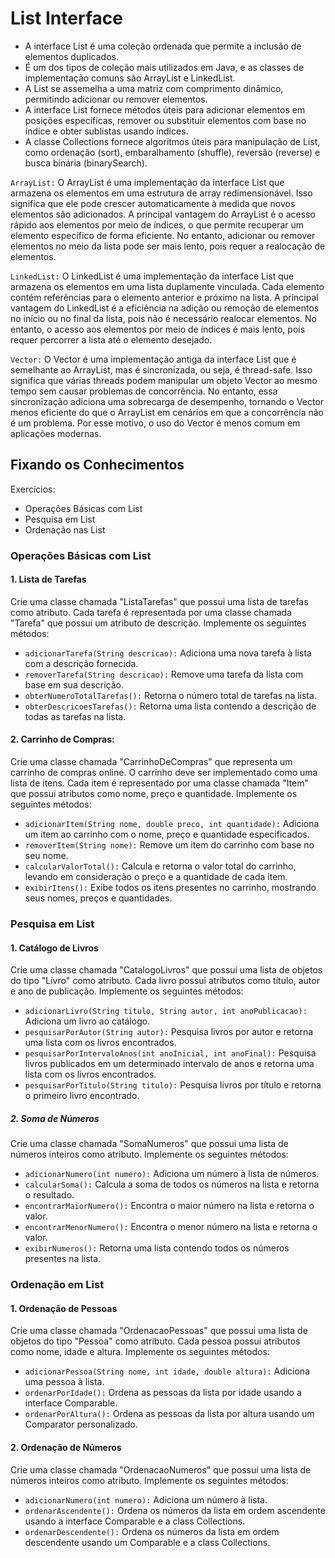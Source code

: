 # List Interface

- A interface List é uma coleção ordenada que permite a inclusão de elementos duplicados.
- É um dos tipos de coleção mais utilizados em Java, e as classes de implementação comuns são ArrayList e LinkedList.
- A List se assemelha a uma matriz com comprimento dinâmico, permitindo adicionar ou remover elementos.
- A interface List fornece métodos úteis para adicionar elementos em posições específicas, remover ou substituir elementos com base no índice e obter sublistas usando índices.
- A classe Collections fornece algoritmos úteis para manipulação de List, como ordenação (sort), embaralhamento (shuffle), reversão (reverse) e busca binária (binarySearch).<br>

`ArrayList:` O ArrayList é uma implementação da interface List que armazena os elementos em uma estrutura de array redimensionável. Isso significa que ele pode crescer automaticamente à medida que novos elementos são adicionados. A principal vantagem do ArrayList é o acesso rápido aos elementos por meio de índices, o que permite recuperar um elemento específico de forma eficiente. No entanto, adicionar ou remover elementos no meio da lista pode ser mais lento, pois requer a realocação de elementos. <br>

`LinkedList:` O LinkedList é uma implementação da interface List que armazena os elementos em uma lista duplamente vinculada. Cada elemento contém referências para o elemento anterior e próximo na lista. A principal vantagem do LinkedList é a eficiência na adição ou remoção de elementos no início ou no final da lista, pois não é necessário realocar elementos. No entanto, o acesso aos elementos por meio de índices é mais lento, pois requer percorrer a lista até o elemento desejado.<br>

`Vector:` O Vector é uma implementação antiga da interface List que é semelhante ao ArrayList, mas é sincronizada, ou seja, é thread-safe. Isso significa que várias threads podem manipular um objeto Vector ao mesmo tempo sem causar problemas de concorrência. No entanto, essa sincronização adiciona uma sobrecarga de desempenho, tornando o Vector menos eficiente do que o ArrayList em cenários em que a concorrência não é um problema. Por esse motivo, o uso do Vector é menos comum em aplicações modernas.<br>

## Fixando os Conhecimentos
Exercícios:

- Operações Básicas com List
- Pesquisa em List
- Ordenação nas List<br>

### Operações Básicas com List
#### 1. Lista de Tarefas
Crie uma classe chamada "ListaTarefas" que possui uma lista de tarefas como atributo. Cada tarefa é representada por uma classe chamada "Tarefa" que possui um atributo de descrição. Implemente os seguintes métodos:

- `adicionarTarefa(String descricao):` Adiciona uma nova tarefa à lista com a descrição fornecida.
- `removerTarefa(String descricao):` Remove uma tarefa da lista com base em sua descrição.
- `obterNumeroTotalTarefas():` Retorna o número total de tarefas na lista.
- `obterDescricoesTarefas():` Retorna uma lista contendo a descrição de todas as tarefas na lista.

#### 2. Carrinho de Compras:
Crie uma classe chamada "CarrinhoDeCompras" que representa um carrinho de compras online. O carrinho deve ser implementado como uma lista de itens. Cada item é representado por uma classe chamada "Item" que possui atributos como nome, preço e quantidade. Implemente os seguintes métodos:

- `adicionarItem(String nome, double preco, int quantidade):` Adiciona um item ao carrinho com o nome, preço e quantidade especificados.
- `removerItem(String nome):` Remove um item do carrinho com base no seu nome.
- `calcularValorTotal():` Calcula e retorna o valor total do carrinho, levando em consideração o preço e a quantidade de cada item.
- `exibirItens():` Exibe todos os itens presentes no carrinho, mostrando seus nomes, preços e quantidades.

### Pesquisa em List
#### 1. Catálogo de Livros
Crie uma classe chamada "CatalogoLivros" que possui uma lista de objetos do tipo "Livro" como atributo. Cada livro possui atributos como título, autor e ano de publicação. Implemente os seguintes métodos:

- `adicionarLivro(String titulo, String autor, int anoPublicacao):` Adiciona um livro ao catálogo.
- `pesquisarPorAutor(String autor):` Pesquisa livros por autor e retorna uma lista com os livros encontrados.
- `pesquisarPorIntervaloAnos(int anoInicial, int anoFinal):` Pesquisa livros publicados em um determinado intervalo de anos e retorna uma lista com os livros encontrados.
- `pesquisarPorTitulo(String titulo):` Pesquisa livros por título e retorna o primeiro livro encontrado.

##### 2. Soma de Números
Crie uma classe chamada "SomaNumeros" que possui uma lista de números inteiros como atributo. Implemente os seguintes métodos:

- `adicionarNumero(int numero):` Adiciona um número à lista de números.
- `calcularSoma():` Calcula a soma de todos os números na lista e retorna o resultado.
- `encontrarMaiorNumero():` Encontra o maior número na lista e retorna o valor.
- `encontrarMenorNumero():` Encontra o menor número na lista e retorna o valor.
- `exibirNumeros():` Retorna uma lista contendo todos os números presentes na lista.

### Ordenação em List
#### 1. Ordenação de Pessoas
Crie uma classe chamada "OrdenacaoPessoas" que possui uma lista de objetos do tipo "Pessoa" como atributo. Cada pessoa possui atributos como nome, idade e altura. Implemente os seguintes métodos:

- `adicionarPessoa(String nome, int idade, double altura):` Adiciona uma pessoa à lista.
- `ordenarPorIdade():` Ordena as pessoas da lista por idade usando a interface Comparable.
- `ordenarPorAltura():` Ordena as pessoas da lista por altura usando um Comparator personalizado.

#### 2. Ordenação de Números
Crie uma classe chamada "OrdenacaoNumeros" que possui uma lista de números inteiros como atributo. Implemente os seguintes métodos:

- `adicionarNumero(int numero):` Adiciona um número à lista.
- `ordenarAscendente():` Ordena os números da lista em ordem ascendente usando a interface Comparable e a class Collections.
- `ordenarDescendente():` Ordena os números da lista em ordem descendente usando um Comparable e a class Collections.

